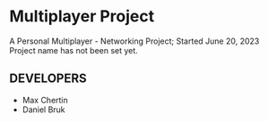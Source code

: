 # Multiplayer Project

A Personal Multiplayer - Networking Project; Started June 20, 2023\
Project name has not been set yet.
## **DEVELOPERS**
* Max Chertin 
* Daniel Bruk 

